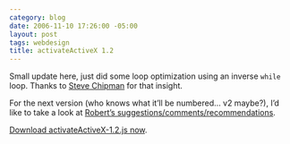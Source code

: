 ```yaml
---
category: blog
date: 2006-11-10 17:26:00 -05:00
layout: post
tags: webdesign
title: activateActiveX 1.2
---
```


Small update here, just did some loop optimization using an inverse `while` loop. Thanks to [Steve Chipman](http://www.slayeroffice.com/) for that insight.

For the next version (who knows what it’ll be numbered… v2 maybe?), I’d like to take a look at [Robert’s suggestions/comments/recommendations](http://sixtwothree.org/blog/archives/2006/05/20/activateactivex-11/#comment-734).

[Download activateActiveX-1.2.js now](/files/activateActiveX-1.2.js).